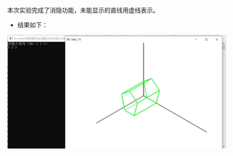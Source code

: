 本次实验完成了消隐功能，未能显示的直线用虚线表示。
- 结果如下：

![图片](https://github.com/TQY-tqy/Computer-Graphics-with-OpenGL/blob/main/%E5%9B%BE%E7%89%87/%E6%B6%88%E9%9A%90.jpg)